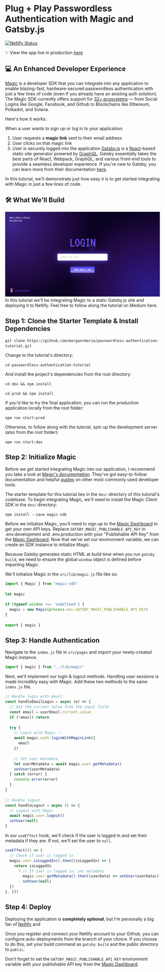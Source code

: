 # Plug + Play Passwordless Authentication with Magic and Gatsby.js

[![Netlify Status](https://api.netlify.com/api/v1/badges/c67c9cb5-77f0-47a8-991c-f4603b84e7ff/deploy-status)](https://app.netlify.com/sites/magic-gatsby/deploys)

✨ View the app live in production [here](https://magic-gatsby.netlify.app)

## 💻 An Enhanced Developer Experience

[Magic](https://magic.link/) is a developer SDK that you can integrate into any application to enable blazing-fast, hardware-secured passwordless authentication with just a few lines of code (even if you already have an existing auth solution). The Magic SDK currently offers support for [32+ ecosystems](https://docs.magic.link/#start-building) — from Social Logins like Google, Facebook, and Github to Blockchains like Ethereum, Polkadot, and Solana.

Here's how it works:

When a user wants to sign up or log in to your application:

1. User requests a **magic link** sent to their email address
2. User clicks on that magic link
3. User is securely logged into the application
   [Gatsby.js](https://gatsbyjs.com) is a [React](https://reactjs.org/)-based static site generator powered by [GraphQL](https://graphql.org/learn/). Gatsby essentially takes the best parts of React, Webpack, GraphQL, and various front-end tools to provide a seamless developer experience. If you're new to Gatsby, you can learn more from their documentation [here](https://www.gatsbyjs.com/docs).

In this tutorial, we'll demonstrate just how easy it is to get started integrating with Magic in just a few lines of code.

## 🛠 What We'll Build

![Preview Image](app_preview.png)
In this tutorial we'll be integrating Magic to a static Gatsby.js site and deploying it to Netlify. Feel free to follow along the tutorial on Medium here.

## Step 1: Clone the Starter Template & Install Dependencies

`git clone https://github.com/morganrmarie/passwordless-authentication-tutorial.git`

Change to the tutorial's directory:

`cd passwordless-authentication-tutorial`

And install the project's dependencies from the root directory:

`cd dev && npm install`

`cd prod && npm install`

If you'd like to try the final application, you can run the production application locally from the root folder:

`npm run start:prod`

Otherwise, to follow along with the tutorial, spin up the development server (also from the root folder):

`npm run start:dev`

## Step 2: Initialize Magic

Before we get started integrating Magic into our application, I recommend you take a look at [Magic's documentation](https://docs.magic.link/). They've got easy-to-follow documentation and helpful [guides](https://magic.link/guides) on other most commonly used developer tools.

The starter template for this tutorial lies in the `dev/` directory of this tutorial's codebase. To begin integrating Magic, we'll need to install the Magic Client SDK in the `dev/` directory:

`npm install --save magic-sdk`

Before we initialize Magic, you'll need to sign up to the [Magic Dashboard](https://dashboard.magic.link/signup) to get your own API keys. Replace `GATSBY_MAGIC_PUBLISHABLE_API_KEY` in .env.development and .env.production with your "Publishable API Key" from the [Magic Dashboard](https://dashboard.magic.link/signup).
Now that we've set our environment variable, we can create an SDK instance to initialize Magic.

Because Gatsby generates static HTML at build time when you run `gatsby build`, we need to ensure the global `window` object is defined before importing Magic.

We'll initialize Magic in the `src/lib/magic.js` file like so:

```jsx
import { Magic } from "magic-sdk"

let magic

if (typeof window !== `undefined`) {
  magic = new Magic(process.env.GATSBY_MAGIC_PUBLISHABLE_API_KEY)
}

export { magic }
```

## Step 3: Handle Authentication

Navigate to the `index.js` file in `src/pages` and import your newly-created Magic instance.

```jsx
import { magic } from "../lib/magic"
```

Next, we'll implement our login & logout methods. Handling user sessions is made incredibly easy with Magic. Add these two methods to the same `index.js` file.

```jsx
// Handle login with email
const handleEmailLogin = async (e) => {
  // Get the current value from the input field
  const email = userEmail.current.value
  if (!email) return

  try {
    // Login with Magic ✨
    await magic.auth.loginWithMagicLink({
      email
    })

    // Set user metadata
    let userMetadata = await magic.user.getMetadata()
    setUser(userMetadata)
  } catch (error) {
    console.error(error)
  }
}

// Handle logout
const handleLogout = async () => {
  // Logout with Magic
  await magic.user.logout()
  setUser(null)
}
```

In our `useEffect` hook, we'll check if the user is logged in and set their metadata if they are. If not, we'll set the user to `null`.

```jsx
useEffect(() => {
  // Check if user is logged in
  magic.user.isLoggedIn().then((isLoggedIn) => {
    return isLoggedIn
      ? // If user is logged in, set metadata
        magic.user.getMetadata().then((userData) => setUser(userData))
      : setUser(null)
  })
}, [])
```

## Step 4: Deploy

Deploying the application is **completely optional**, but I'm personally a big fan of [Netlify](https://www.netlify.com/) and

Once you register and connect your Netlify account to your Github, you can configure auto-deployments from the branch of your choice. If you choose to do this, set your build command as `gatsby build` and the public directory to `public`.

Don't forget to set the `GATSBY_MAGIC_PUBLISHABLE_API_KEY` environment variable with your publishable API key from the [Magic Dashboard](https://dashboard.magic.link/signup).
